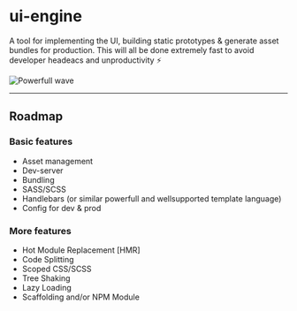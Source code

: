 # ui-engine

A tool for implementing the UI, building static prototypes &amp; generate asset bundles for production. This will all be done extremely fast to avoid developer headeacs and unproductivity :zap:

![Powerfull wave](nature-engine.jpg "Photo by guille pozzi on Unsplash")

-----------

## Roadmap 

### Basic features 
- Asset management
- Dev-server
- Bundling
- SASS/SCSS
- Handlebars (or similar powerfull and wellsupported template language)
- Config for dev & prod

### More features
- Hot Module Replacement [HMR]
- Code Splitting
- Scoped CSS/SCSS
- Tree Shaking
- Lazy Loading
- Scaffolding and/or NPM Module
